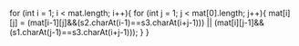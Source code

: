 for (int i = 1; i < mat.length; i++){
for (int j = 1; j < mat[0].length; j++){
mat[i][j] = (mat[i-1][j]&&(s2.charAt(i-1)==s3.charAt(i+j-1)))
|| (mat[i][j-1]&&(s1.charAt(j-1)==s3.charAt(i+j-1)));
}
}